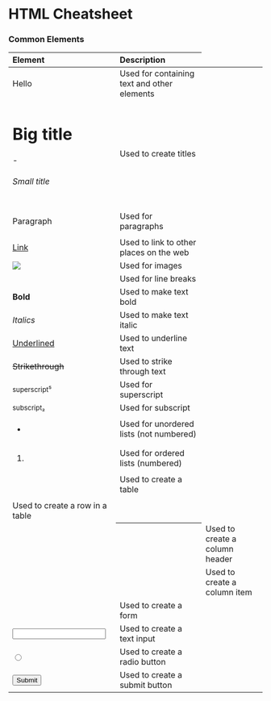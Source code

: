 # HTML Cheatsheet

### Common Elements

| Element                                                  | Description                                   |
|:-------------------------------------------------------- |:----------------------------------------------|
| <div>Hello                                               | Used for containing text and other elements   |
| <h1>Big title</h1> - <h6>Small title</h6>                | Used to create titles                         |
| <p>Paragraph</p>                                         | Used for paragraphs                           |
| <a href=”/google.com”>Link</a>                           | Used to link to other places on the web       |
| <img src=”/image.png” />                                 | Used for images                               |
| <br/>                                                    | Used for line breaks                          |
| <strong>**Bold**</strong>                                | Used to make text bold                        |
| <em>*Italics*</em>                                       | Used to make text italic                      |
| <u>Underlined</u>                                        | Used to underline text                        |
| <del>Strikethrough</del>                                 | Used to strike through text                   |
| <sup>superscript⁵</sup>                                  | Used for superscript                          |
| <sub>subscript₂</sub>                                    | Used for subscript                            |
| <ul><li></li></ul>                                       | Used for unordered lists (not numbered)       |
| <ol><li></li></ol>                                       | Used for ordered lists (numbered)             |
| <table></table>                                          | Used to create a table                        |
| <tr></tr>                                                | Used to create a row in a table               |
| <th></th>                                                | Used to create a column header                |
| <td></td>                                                | Used to create a column item                  |
| <form action=”/server/endpoint” method=”post”></form>    | Used to create a form                         |
| <input type="text" name="full_name">                     | Used to create a text input                   |
| <input type="radio" name="male    ">                     | Used to create a radio button                 |
| <input type="submit" value="Submit">                     | Used to create a submit button                |
 

